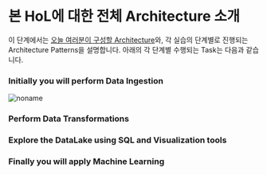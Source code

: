 # 본 HoL에 대한 전체 Architecture 소개

이 단계에서는 [오늘 여러분이 구성할 Architecture](https://catalog.us-east-1.prod.workshops.aws/workshops/5ecc2416-f956-4273-b729-d0d30556013f/en-US/chapter7-ml/10-step1)와, 각 실습의 단계별로 진행되는 Architecture Patterns을 설명합니다.
아래의 각 단계별 수행되는 Task는 다음과 같습니다.

### Initially you will perform Data Ingestion
![noname](https://user-images.githubusercontent.com/52392004/184886249-4870bebf-c8f0-42fc-82e8-79f8585e979d.png)

### Perform Data Transformations

### Explore the DataLake using SQL and Visualization tools

### Finally you will apply Machine Learning

